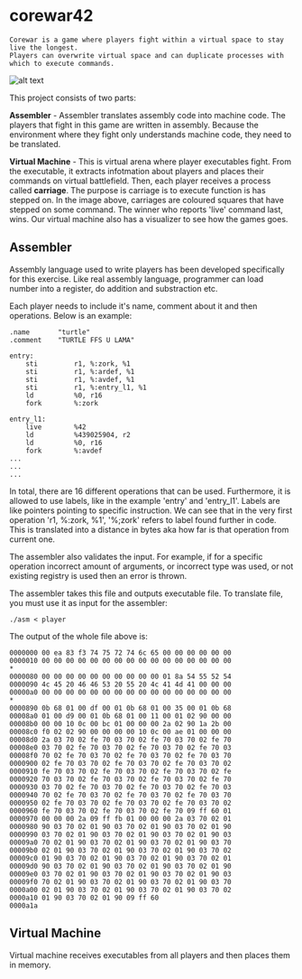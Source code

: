 # corewar42
```
Corewar is a game where players fight within a virtual space to stay live the longest.
Players can overwrite virtual space and can duplicate processes with which to execute commands.
```
![alt text](https://imgur.com/BSXVUlI.png)

This project consists of two parts:

**Assembler** - Assembler translates assembly code into machine code. The players that fight in this game are written in        assembly. Because the environment where they fight only understands machine code, they need to be translated.

**Virtual Machine** - This is virtual arena where player executables fight. From the executable, it extracts infotmation        about players and places their commands on virtual battlefield. Then, each player receives a process called **carriage**.      The purpose is carriage is to execute function is has stepped on. In the image above, carriages are coloured squares that      have stepped on some command. The winner who reports 'live' command last, wins. Our virtual machine also has a visualizer to see how the games goes.

## Assembler
Assembly language used to write players has been developed specifically for this exercise. Like real assembly language, programmer can load number into a register, do addition and substraction etc.

Each player needs to include it's name, comment about it and then operations. Below is an example:
```
.name 		"turtle"
.comment	"TURTLE FFS U LAMA"

entry:
	sti			r1, %:zork, %1
	sti			r1, %:ardef, %1
	sti			r1, %:avdef, %1
	sti			r1, %:entry_l1, %1
	ld			%0, r16
	fork		%:zork

entry_l1:
	live		%42
	ld			%439025904, r2
	ld			%0, r16
	fork		%:avdef
...
...
...
```
In total, there are 16 different operations that can be used. Furthermore, it is allowed to use labels, like in the example 'entry' and 'entry_l1'. Labels are like pointers pointing to specific instruction. We can see that in the very first operation 'r1, %:zork, %1', '%;zork' refers to label found further in code. This is translated into a distance in bytes aka how far is that operation from current one.

The assembler also validates the input. For example, if for a specific operation incorrect amount of arguments, or incorrect type was used, or not existing registry is used then an error is thrown.

The assembler takes this file and outputs executable file. To translate file, you must use it as input for the assembler:

```
./asm < player
```

The output of the whole file above is:

```
0000000 00 ea 83 f3 74 75 72 74 6c 65 00 00 00 00 00 00
0000010 00 00 00 00 00 00 00 00 00 00 00 00 00 00 00 00
*
0000080 00 00 00 00 00 00 00 00 00 00 01 8a 54 55 52 54
0000090 4c 45 20 46 46 53 20 55 20 4c 41 4d 41 00 00 00
00000a0 00 00 00 00 00 00 00 00 00 00 00 00 00 00 00 00
*
0000890 0b 68 01 00 df 00 01 0b 68 01 00 35 00 01 0b 68
00008a0 01 00 d9 00 01 0b 68 01 00 11 00 01 02 90 00 00
00008b0 00 00 10 0c 00 bc 01 00 00 00 2a 02 90 1a 2b 00
00008c0 f0 02 02 90 00 00 00 00 10 0c 00 ae 01 00 00 00
00008d0 2a 03 70 02 fe 70 03 70 02 fe 70 03 70 02 fe 70
00008e0 03 70 02 fe 70 03 70 02 fe 70 03 70 02 fe 70 03
00008f0 70 02 fe 70 03 70 02 fe 70 03 70 02 fe 70 03 70
0000900 02 fe 70 03 70 02 fe 70 03 70 02 fe 70 03 70 02
0000910 fe 70 03 70 02 fe 70 03 70 02 fe 70 03 70 02 fe
0000920 70 03 70 02 fe 70 03 70 02 fe 70 03 70 02 fe 70
0000930 03 70 02 fe 70 03 70 02 fe 70 03 70 02 fe 70 03
0000940 70 02 fe 70 03 70 02 fe 70 03 70 02 fe 70 03 70
0000950 02 fe 70 03 70 02 fe 70 03 70 02 fe 70 03 70 02
0000960 fe 70 03 70 02 fe 70 03 70 02 fe 70 09 ff 60 01
0000970 00 00 00 2a 09 ff fb 01 00 00 00 2a 03 70 02 01
0000980 90 03 70 02 01 90 03 70 02 01 90 03 70 02 01 90
0000990 03 70 02 01 90 03 70 02 01 90 03 70 02 01 90 03
00009a0 70 02 01 90 03 70 02 01 90 03 70 02 01 90 03 70
00009b0 02 01 90 03 70 02 01 90 03 70 02 01 90 03 70 02
00009c0 01 90 03 70 02 01 90 03 70 02 01 90 03 70 02 01
00009d0 90 03 70 02 01 90 03 70 02 01 90 03 70 02 01 90
00009e0 03 70 02 01 90 03 70 02 01 90 03 70 02 01 90 03
00009f0 70 02 01 90 03 70 02 01 90 03 70 02 01 90 03 70
0000a00 02 01 90 03 70 02 01 90 03 70 02 01 90 03 70 02
0000a10 01 90 03 70 02 01 90 09 ff 60
0000a1a
```

## Virtual Machine
Virtual machine receives executables from all players and then places them in memory.
